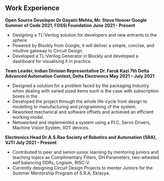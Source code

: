 
## Work Experience

**Open Source Developer Dr Gayatri Mehta, Mr. Steve Hoover
  Google Summer of Code 2021, FOSSi Foundation June 2021 - Present**
-  Designing a TL-Verilog solution for developers and new entrants to the sphere.
-  Powered by Blockly from Google, it will deliver a simple, concise, and intuitive gateway to Circuit Design.
-  Developed a TL-Verilog Generator in Blockly and developed a dashboard for visualising it in practice.

**Team Leader, Indian Division Representative Dr. Faruk Kazi
  7th Delta Advanced Automation Contest, Delta Electronics May 2021 – July 2021**
-  Designed a solution for a problem faced by the packaging Industry when dealing with varied sized items
such is the case with subscription boxes in the
-  Developed the project through the whole life-cycle from design to modelling to manufacturing and programming of the system.
-  Reworked mechanical and software offsets and achieved an efficient working model.
-  Netoworked and implemented a system using a PLC, Servo Drivers, Machine Vision System, IIOT devices.

**Electronics Head Dr.A.S.Rao
  Society of Robotics and Automation (SRA), VJTI July 2021 – Present**
-  Contributed to peer and senior-junior learning by mentoring juniors and teaching topics as Complimentary
Filters, DH Parameters, two-wheeled self balancing DDRs, Logisim, RISC-V.
-  Currently designing Circuit Design Projects to mentor Juniors for the Summer Mentorship Program of
S.R.A, Eklavya.
